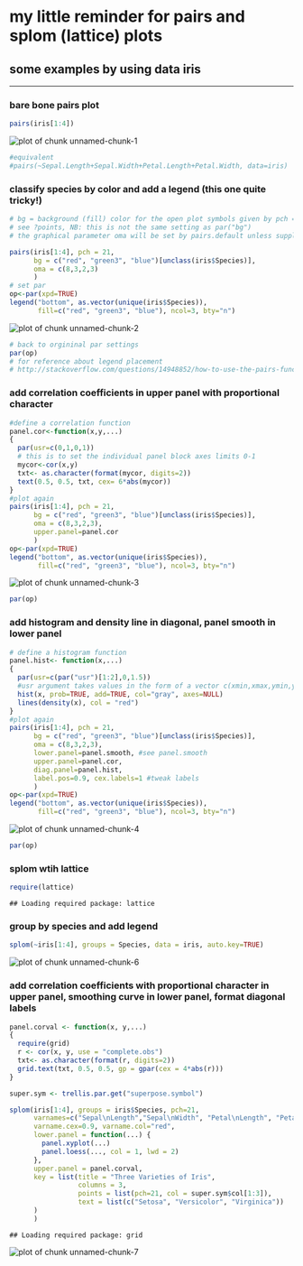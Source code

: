 # my little reminder for pairs and splom (lattice) plots
## some examples by using data iris
*****

### bare bone pairs plot

```r
pairs(iris[1:4])
```

![plot of chunk unnamed-chunk-1](figure/unnamed-chunk-1.png) 

```r
#equivalent
#pairs(~Sepal.Length+Sepal.Width+Petal.Length+Petal.Width, data=iris)
```
### classify species by color and add a legend (this one quite tricky!)

```r
# bg = background (fill) color for the open plot symbols given by pch = 21
# see ?points, NB: this is not the same setting as par("bg")
# the graphical parameter oma will be set by pairs.default unless supplied as an argument here

pairs(iris[1:4], pch = 21,
      bg = c("red", "green3", "blue")[unclass(iris$Species)],
      oma = c(8,3,2,3)      
      )
# set par  
op<-par(xpd=TRUE)
legend("bottom", as.vector(unique(iris$Species)),
       fill=c("red", "green3", "blue"), ncol=3, bty="n")
```

![plot of chunk unnamed-chunk-2](figure/unnamed-chunk-2.png) 

```r
# back to orgininal par settings
par(op)
# for reference about legend placement 
# http://stackoverflow.com/questions/14948852/how-to-use-the-pairs-function-combined-with-layout-in-r
```
### add correlation coefficients in upper panel with proportional character


```r
#define a correlation function
panel.cor<-function(x,y,...)
{
  par(usr=c(0,1,0,1))
  # this is to set the individual panel block axes limits 0-1
  mycor<-cor(x,y)
  txt<- as.character(format(mycor, digits=2))
  text(0.5, 0.5, txt, cex= 6*abs(mycor))
}
#plot again
pairs(iris[1:4], pch = 21,
      bg = c("red", "green3", "blue")[unclass(iris$Species)],
      oma = c(8,3,2,3), 
      upper.panel=panel.cor
      )
op<-par(xpd=TRUE)
legend("bottom", as.vector(unique(iris$Species)),
       fill=c("red", "green3", "blue"), ncol=3, bty="n")
```

![plot of chunk unnamed-chunk-3](figure/unnamed-chunk-3.png) 

```r
par(op)
```
### add histogram and density line in diagonal, panel smooth in lower panel


```r
# define a histogram function
panel.hist<- function(x,...)
{
  par(usr=c(par("usr")[1:2],0,1.5))
  #usr argument takes values in the form of a vector c(xmin,xmax,ymin,ymax)
  hist(x, prob=TRUE, add=TRUE, col="gray", axes=NULL)
  lines(density(x), col = "red")
}
#plot again
pairs(iris[1:4], pch = 21,
      bg = c("red", "green3", "blue")[unclass(iris$Species)],
      oma = c(8,3,2,3),
      lower.panel=panel.smooth, #see panel.smooth
      upper.panel=panel.cor,
      diag.panel=panel.hist,
      label.pos=0.9, cex.labels=1 #tweak labels
      )
op<-par(xpd=TRUE)
legend("bottom", as.vector(unique(iris$Species)),
       fill=c("red", "green3", "blue"), ncol=3, bty="n")
```

![plot of chunk unnamed-chunk-4](figure/unnamed-chunk-4.png) 

```r
par(op)
```
### splom wtih lattice

```r
require(lattice)
```

```
## Loading required package: lattice
```
### group by species and add legend

```r
splom(~iris[1:4], groups = Species, data = iris, auto.key=TRUE)
```

![plot of chunk unnamed-chunk-6](figure/unnamed-chunk-6.png) 

### add correlation coefficients with proportional character in upper panel, smoothing curve in lower panel, format diagonal labels


```r
panel.corval <- function(x, y,...)
{
  require(grid)
  r <- cor(x, y, use = "complete.obs")
  txt<- as.character(format(r, digits=2))
  grid.text(txt, 0.5, 0.5, gp = gpar(cex = 4*abs(r)))
}

super.sym <- trellis.par.get("superpose.symbol")

splom(iris[1:4], groups = iris$Species, pch=21,
      varnames=c("Sepal\nLength","Sepal\nWidth", "Petal\nLength", "Petal\nWidth"),
      varname.cex=0.9, varname.col="red",
      lower.panel = function(...) {
        panel.xyplot(...)
        panel.loess(..., col = 1, lwd = 2)
      },
      upper.panel = panel.corval,
      key = list(title = "Three Varieties of Iris",
                 columns = 3, 
                 points = list(pch=21, col = super.sym$col[1:3]),
                 text = list(c("Setosa", "Versicolor", "Virginica"))
      )
      ) 
```

```
## Loading required package: grid
```

![plot of chunk unnamed-chunk-7](figure/unnamed-chunk-7.png) 


